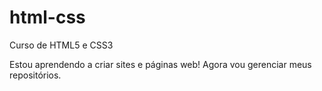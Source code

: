 # html-css
 Curso de HTML5 e CSS3

Estou aprendendo a criar sites e páginas web! Agora vou gerenciar meus repositórios.
